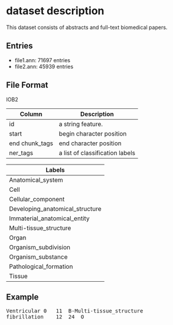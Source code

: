 # dataset description
This dataset consists of abstracts and full-text biomedical papers.

## Entries
* file1.ann: 71697 entries
* file2.ann:  45939 entries

## File Format
IOB2 

| Column | Description        |
| ----- | ------------------ |
|id | a string feature. |
| start | begin character position |
| end chunk_tags| end character position|
|ner_tags| a list of classification labels|


| Labels |
| ------ |
|Anatomical_system 
|Cell
|Cellular_component
|Developing_anatomical_structure
|Immaterial_anatomical_entity
|Multi-tissue_structure
|Organ
|Organism_subdivision
|Organism_substance
|Pathological_formation
|Tissue


## Example
<pre>
Ventricular	0	11	B-Multi-tissue_structure
fibrillation	12	24	O
</pre>
